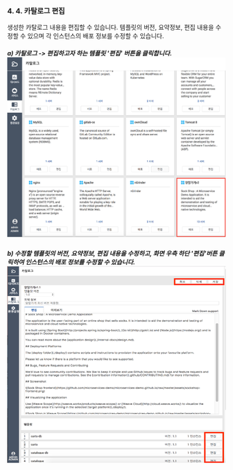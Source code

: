 ### 4. 4. 카탈로그 편집

생성한 카탈로그 내용을 편집할 수 있습니다. 템플릿의 버전, 요약정보, 편집 내용을 수정할 수 있으며 각 인스턴스의 배포 정보를 수정할 수 있습니다.

##### a\) 카탈로그 -&gt; 편집하고자 하는 템플릿 '편집' 버튼을 클릭합니다.![](/assets/카탈로그배포.png)

##### b\) 수정할 템플릿의 버전, 요약정보, 편집 내용을 수정하고, 화면 우측 하단 '편집'버튼 클릭하여 인스턴스의 배포 정보를 수정할 수 있습니다.![](/assets/카탈로그편집.png)



